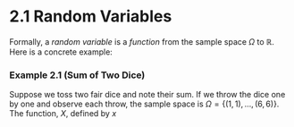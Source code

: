 # 2.1 Random Variables
Formally, a *random variable* is a *function* from the sample space $\Omega$ to $\mathbb{R}$. Here is a concrete example:

### Example 2.1 (Sum of Two Dice)
Suppose we toss two fair dice and note their sum. If we throw the dice one by one and observe each throw, the sample space is $\Omega = \{ (1,1),\dots,(6,6) \}$. The function, $X$, defined by $x$